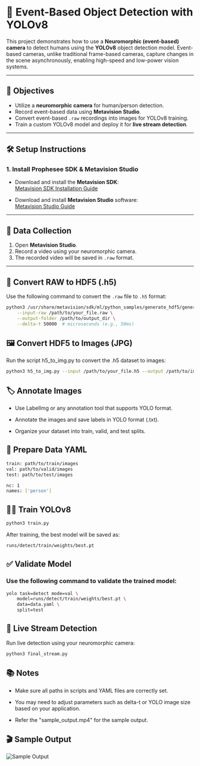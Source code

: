 # 🧠 Event-Based Object Detection with YOLOv8

This project demonstrates how to use a **Neuromorphic (event-based) camera** to detect humans using the **YOLOv8** object detection model. Event-based cameras, unlike traditional frame-based cameras, capture changes in the scene asynchronously, enabling high-speed and low-power vision systems.

---

## 📌 Objectives

- Utilize a **neuromorphic camera** for human/person detection.
- Record event-based data using **Metavision Studio**.
- Convert event-based `.raw` recordings into images for YOLOv8 training.
- Train a custom YOLOv8 model and deploy it for **live stream detection**.

---

## 🛠️ Setup Instructions

### 1. Install Prophesee SDK & Metavision Studio

- Download and install the **Metavision SDK**:  
  [Metavision SDK Installation Guide](https://docs.prophesee.ai/stable/installation/index.html)

- Download and install **Metavision Studio** software:  
  [Metavision Studio Guide](https://docs.prophesee.ai/stable/metavision_studio/)

---

## 🎥 Data Collection

1. Open **Metavision Studio**.
2. Record a video using your neuromorphic camera.
3. The recorded video will be saved in `.raw` format.

---

## 🔄 Convert RAW to HDF5 (.h5)

Use the following command to convert the `.raw` file to `.h5` format:

```bash
python3 /usr/share/metavision/sdk/ml/python_samples/generate_hdf5/generate_hdf5.py \
    --input-raw /path/to/your_file.raw \
    --output-folder /path/to/output_dir \
    --delta-t 50000  # microseconds (e.g., 50ms)
```  
## 🖼️ Convert HDF5 to Images (JPG)
Run the script h5_to_img.py to convert the .h5 dataset to images: 
```bash   
python3 h5_to_img.py --input /path/to/your_file.h5 --output /path/to/images
```
## 🏷️ Annotate Images
- Use LabelImg or any annotation tool that supports YOLO format.

- Annotate the images and save labels in YOLO format (.txt).

- Organize your dataset into train, valid, and test splits.




## 📄 Prepare Data YAML

```bash
train: path/to/train/images
val: path/to/valid/images
test: path/to/test/images

nc: 1
names: ['person']
```
## 🏋️‍♂️ Train YOLOv8

```bash    
python3 train.py
```
After training, the best model will be saved as:
```bash
runs/detect/train/weights/best.pt
```
## ✅ Validate Model
### Use the following command to validate the trained model:
```bash
yolo task=detect mode=val \
    model=runs/detect/train/weights/best.pt \
    data=data.yaml \
    split=test
```
## 📡 Live Stream Detection
Run live detection using your neuromorphic camera:

```bash
python3 final_stream.py
```
## 📚 Notes
- Make sure all paths in scripts and YAML files are correctly set.

- You may need to adjust parameters such as delta-t or YOLO image size based on your application.

- Refer the "sample_output.mp4" for the sample output.

## 🎬 Sample Output

![Sample Output](sample_output.gif)


